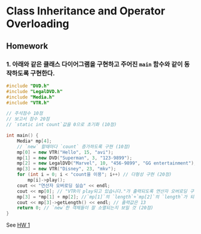 # Class Inheritance and Operator Overloading

## Homework

### 1. 아래와 같은 클래스 다이어그램을 구현하고 주어진 `main` 함수와 같이 동작하도록 구현한다.

```cpp
#include "DVD.h"
#include "LegalDVD.h"
#include "Media.h"
#include "VTR.h"

// 주석점수 10점
// 보고서 점수 20점
// `static int count`값을 0으로 초기화 (10점)

int main() {
    Media* mp[4];
    // `new` 할때마다 `count` 증가하도록 구현 (10점)
    mp[0] = new VTR("Hello", 15, "avi");
    mp[1] = new DVD("Superman", 3, "123-9899");
    mp[2] = new LegalDVD("Marvel", 10, "456-9899", "GG entertainment");
    mp[3] = new VTR("Disney", 23, "mkv");
    for (int i = 0; i < "count을 이용"; i++) // 다형성 구현 (20점)
        mp[i]->play();
    cout << "연산자 오버로딩 실습" << endl;
    cout << mp[0]; // "VTR이 play되고 있습니다."가 출력되도록 연산자 오버로딩 구현(30점)
    mp[3] = *mp[1] + mp[2]; //`mp[1]`의 `length`+`mp[2]`의 `length`가 되게끔 오버로딩 (30점)
    cout << mp[3]->getLength() << endl; // 출력값은 13
    return 0; // `new`한 객체들이 잘 소멸되는지 보일 것 (20점)
}
```

See [HW 1](./hw01/)
